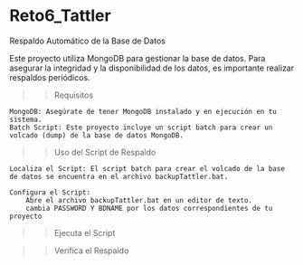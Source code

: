 # Reto6_Tattler
Respaldo Automático de la Base de Datos

Este proyecto utiliza MongoDB para gestionar la base de datos. Para asegurar la integridad y la disponibilidad de los datos, es importante realizar respaldos periódicos. 

>>Requisitos

    MongoDB: Asegúrate de tener MongoDB instalado y en ejecución en tu sistema.
    Batch Script: Este proyecto incluye un script batch para crear un volcado (dump) de la base de datos MongoDB.

>>Uso del Script de Respaldo

    Localiza el Script: El script batch para crear el volcado de la base de datos se encuentra en el archivo backupTattler.bat.

    Configura el Script:
        Abre el archivo backupTattler.bat en un editor de texto.
        cambia PASSWORD Y BDNAME por los datos correspondientes de tu proyecto
>>Ejecuta el Script

>>Verifica el Respaldo